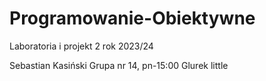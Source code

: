 # Programowanie-Obiektywne
Laboratoria i projekt 2 rok 2023/24

Sebastian Kasiński
Grupa nr 14, pn-15:00
Glurek little
